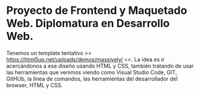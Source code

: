 # Proyecto de Frontend y Maquetado Web. Diplomatura en Desarrollo Web.

Tenemos un template tentativo >> https://html5up.net/uploads/demos/massively/ <<. La idea es ir acercándonos a ese diseño usando HTML y CSS, también tratando de usar las herramientas que venimos viendo como Visual Studio Code, GIT, GitHUb, la linea de comandos, las herramientas del desarrollador del browser,  HTML y CSS.
